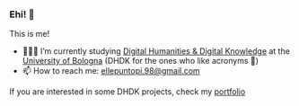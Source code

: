 ### Ehi! 👋
This is me!
- 🧑🏻‍💻 I’m currently studying [Digital Humanities & Digital Knowledge](https://corsi.unibo.it/2cycle/DigitalHumanitiesKnowledge) at the [University of Bologna](https://www.unibo.it/it) (DHDK for the ones who like acronyms 🥹)
- 📫 How to reach me: ellepuntopi.98@gmail.com

If you are interested in some DHDK projects, check my [portfolio](https://github.com/Postitisnt/DHDK_Projects.git)



<!--
**Postitisnt/Postitisnt** is a ✨ _special_ ✨ repository because its `README.md` (this file) appears on your GitHub profile.

Here are some ideas to get you started:


- 🌱 I’m currently learning ...
- 👯 I’m looking to collaborate on ...
- 🤔 I’m looking for help with ...
- 💬 Ask me about ...
- 📫 How to reach me: ...
- 😄 Pronouns: ...
- ⚡ Fun fact: ...
-->
